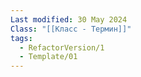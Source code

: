```yaml
---
Last modified: 30 May 2024
Class: "[[Класс - Термин]]"
tags:
  - RefactorVersion/1
  - Template/01
---
```

